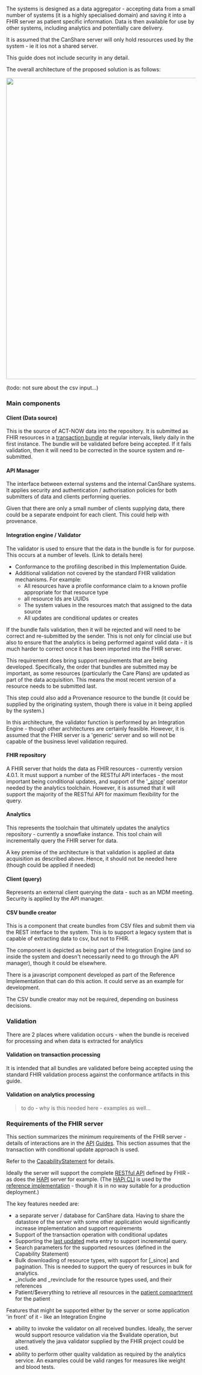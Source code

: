

The systems is designed as a data aggregator - accepting data from a small number of systems (it is a highly specialised domain) and saving it into a FHIR server as patient specific information. Data is then available for use by other systems, including analytics and potentially care delivery.

It is assumed that the CanShare server will only hold resources used by the system - ie it ios not a shared server.

This guide does not include security in any detail.

The overall architecture of the proposed solution is as follows:

<img style="width:800px; float:none" src="architecture.png"/>

(todo: not sure about the csv input...)

### Main components 


#### Client (Data source)
This is the source of ACT-NOW data into the repository. It is submitted as FHIR resources in a [transaction bundle](api-input.html) at regular intervals, likely daily in the first instance. The bundle will be validated before being accepted. If it fails validation, then it will need to be corrected in the source system and re-submitted.

#### API Manager
The interface between external systems and the internal CanShare systems. It applies security and authentication / authorisation policies for both submitters of data and clients performing queries.

Given that there are only a small number of clients supplying data, there could be a separate endpoint for each client. This could help with provenance.

#### Integration engine / Validator
The validator is used to ensure that the data in the bundle is for for purpose. This occurs at a number of levels. (Link to details here) 
* Conformance to the profiling described in this Implementation Guide.
* Additional validation not covered by the standard FHIR validation mechanisms. For example:
    * All resources have a profile conformance claim to a known profile appropriate for that resource type
    * all resource Ids are UUIDs
    * The system values in the resources match that assigned to the data source
    * All updates are conditional updates or creates

If the bundle fails validation, then it will be rejected and will need to be correct and re-submitted by the sender. This is not only for clincial use but also to ensure that the analytics is being performed against valid data - it is much harder to correct once it has been imported into the FHIR server.

This requirement does bring support requirements that are being developed. Specifically, the order that bundles are submitted may be important, as some resources (particularly the Care Plans) are updated as part of the data acquisition. This means the most recent version of a resource needs to be submitted last.

This step could also add a Provenance resource to the bundle (it could be supplied by the originating system, though there is value in it being applied by the system.)

In this architecture, the validator function is performed by an Integration Engine - though other architectures are certainly feasible. However, it is assumed that the FHIR server is a 'generic' server and so will not be capable of the business level validation required.

#### FHIR repository
A FHIR server that holds the data as FHIR resources - currently version 4.0.1. It must support a number of the RESTful API interfaces - the most important being conditional updates, and support of the '[_since](http://hl7.org/fhir/http.html#history)' operator needed by the analytics toolchain. However, it is assumed that it will support the majority of the RESTful API for maximum flexibility for the query.

#### Analytics
This represents the toolchain that ultimately updates the analytics repository - currently a snowflake instance. This tool chain will incrementally query the FHIR server for data.

A key premise of the architecture is that validation is applied at data acquisition as described above. Hence, it should not be needed here (though could be applied if needed)

#### Client (query)
Represents an external client querying the data - such as an MDM meeting. Security is applied by the API manager.

#### CSV bundle creator
This is a component that create bundles from CSV files and submit them via the REST interface to the system. This is to support a legacy system that is capable of extracting data to csv, but not to FHIR. 

The component is depicted as being part of the Integration Engine (and so inside the system and doesn't necessarily need to go through the API manager), though it could be elsewhere.

There is a javascript component developed as part of the Reference Implementation that can do this action. It could serve as an example for development. 

The CSV bundle creator may not be required, depending on business decisions.

### Validation

There are 2 places where validation occurs - when the bundle is received for processing and when data is extracted for analytics

#### Validation on transaction processing

It is intended that all bundles are validated before being accepted using the standard FHIR validation process against the conformance artifacts in this guide.

#### Validation on analytics processing

> to do - why is this needed here - examples as well...

### Requirements of the FHIR server
This section summarizes the minimum requirements of the FHIR server - details of interactions are in the [API](api-input.html) [Guides](api-query.html). This section assumes that the transaction with conditional update approach is used.

Refer to the [CapabilityStatement](CapabilityStatement-AnCapabilityStatement.html) for details.

Ideally the server will support the complete [RESTful API](http://hl7.org/fhir/http.html) defined by FHIR - as does the [HAPI](https://hapifhir.io/) server for example. (The [HAPi CLI](https://hapifhir.io/hapi-fhir/docs/tools/hapi_fhir_cli.html) is used by the [reference implementation](reference-implementation.html) - though it is in no way suitable for a production deployment.)

The key features needed are:

* a separate server / database for CanShare data. Having to share the datastore of the server with some other application would significantly increase implementation and support requirements
* Support of the transaction operation with conditional updates
* Supporting the [last updated](http://hl7.org/fhir/resource-definitions.html#Meta.lastUpdated) meta entry to support incremental query.
* Search parameters for the supported resources (defined in the Capability Statement)
* Bulk downloading of resource types, with support for [_since] and pagination. This is needed to support the query of resources in bulk for analytics.
* _include and _revinclude for the resource types used, and their references 
* Patient/$everything to retrieve all resources in the [patient compartment](http://hl7.org/fhir/compartmentdefinition-patient.html) for the patient

Features that might be supported either by the server or some application 'in front' of it - like an Integration Engine

* ability to invoke the validator on all received bundles. Ideally, the server would support resource validation via the $validate operation, but alternatively the java validator supplied by the FHIR project could be used.
* ability to perform other quality validation as required by the analytics service. An examples could be valid ranges for measures like weight and blood tests.

<!--

---


overall architecture
    from previous google docs - include integration engine at front for validation
        external api simple receive transaction bundle
            endpoint can be specific for data source
                can check systems in bundle as well...
        ? also add provenance resource
            if so, store original in Bundle endpoint
    stephens diagrams
        links to analytics - query via rest calls
            not currently defined
    security not currently defined    
    aggregator
    store as fhir resources
    validation - details on a separate page - or in the API
-->